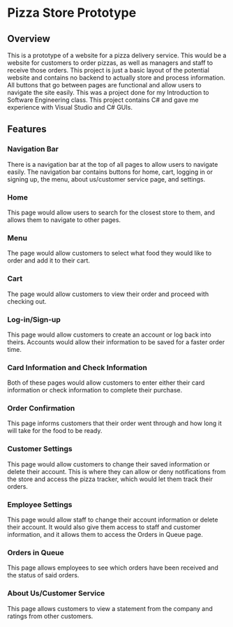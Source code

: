 # Pizza Store Prototype

## Overview

This is a prototype of a website for a pizza delivery service. This would be a website for customers to order pizzas, as well as managers and staff to receive those orders. This project is just a basic layout of the potential website and contains no backend to actually store and process information. All buttons that go between pages are functional and allow users to navigate the site easily. This was a project done for my Introduction to Software Engineering class. This project contains C# and gave me experience with Visual Studio and C# GUIs.

## Features

### Navigation Bar

There is a navigation bar at the top of all pages to allow users to navigate easily. The navigation bar contains buttons for home, cart, logging in or signing up, the menu, about us/customer service page, and settings.

### Home

This page would allow users to search for the closest store to them, and allows them to navigate to other pages.

### Menu

The page would allow customers to select what food they would like to order and add it to their cart.

### Cart

The page would allow customers to view their order and proceed with checking out.

### Log-in/Sign-up

This page would allow customers to create an account or log back into theirs. Accounts would allow their information to be saved for a faster order time.

### Card Information and Check Information

Both of these pages would allow customers to enter either their card information or check information to complete their purchase.

### Order Confirmation

This page informs customers that their order went through and how long it will take for the food to be ready.

### Customer Settings

This page would allow customers to change their saved information or delete their account. This is where they can allow or deny notifications from the store and access the pizza tracker, which would let them track their orders.

### Employee Settings

This page would allow staff to change their account information or delete their account. It would also give them access to staff and customer information, and it allows them to access the Orders in Queue page.

### Orders in Queue

This page allows employees to see which orders have been received and the status of said orders.

### About Us/Customer Service

This page allows customers to view a statement from the company and ratings from other customers.


